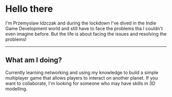# Hello there
I'm Przemyslaw Idzczak and during the lockdown I've dived in the Indie Game Development world and still have to face the problems tha I couldn't even imagine before. But the life is about facing the issues and resolving the problems!

---
## What am I doing?
Currently learning networking and using my knowledge to build a simple multiplayer game that allows players to interact on another planet. If you want to collaborate, I'm looking for someone who may have skills in 3D modelling.
<!---
idzczakp/idzczakp is a ✨ special ✨ repository because its `README.md` (this file) appears on your GitHub profile.
You can click the Preview link to take a look at your changes.
--->
